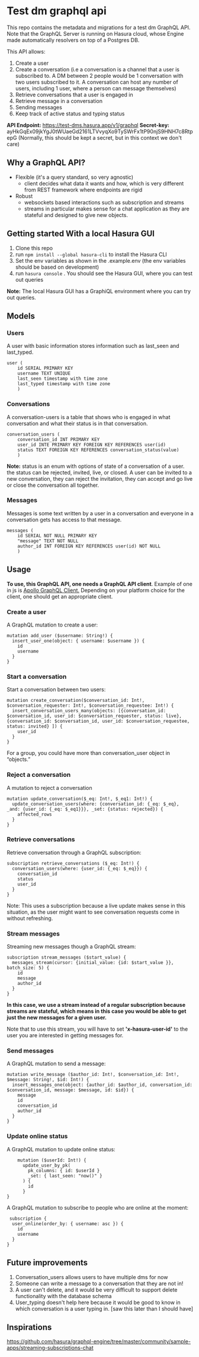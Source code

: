 # Test dm graphql api

This repo contains the metadata and migrations for a test dm GraphQL API.  Note that the GraphQL Server is running on Hasura cloud, whose Engine made automatically resolvers on top of a Postgres DB. 

This API allows: 

 1. Create a user 
 2. Create a conversation (i.e a conversation is a channel that a user is subscribed to. A DM between 2 people would be 1 conversation with two users subscribed to it. A conversation can host any number of users, including 1 user, where a person can message themselves)
 3. Retrieve conversations that a user is engaged in
 4. Retrieve message in a conversation 
 5. Sending messages
 6. Keep track of active status and typing status

**API Endpoint:** https://test-dms.hasura.app/v1/graphql
**Secret-key:** ayHkGqEx09jkYgJ0tWUaeGd2161LTVvyqXo9TySWrFx1tP90njS9HNH7c8RtpepG (Normally, this should be kept a secret, but in this context we don't care)


## Why a GraphQL API? 

 - Flexible (it's a query standard, so very agnostic)
	 -  client decides what data it wants and how, which is very different from REST framework where endpoints are rigid
 - Robust
	 -  websockets based interactions such as subscription and streams
	 - streams in particular makes sense for a chat application as they are stateful and designed to give new objects. 
	

## Getting started With a local Hasura GUI

1. Clone this repo 
2. run `npm install --global hasura-cli` to install the Hasura CLI
3. Set the env variables as shown in the .example.env (the env variables should be based on development) 
4. run `hasura console` .  You should see the Hasura GUI, where you can test out queries

**Note:** The local Hasura GUI has a GraphiQL environment where you can try out queries.

##  Models 

### Users

A user with basic information stores information such as last_seen and last_typed. 

    user (
	    id SERIAL PRIMARY KEY
	    username TEXT UNIQUE
	    last_seen timestamp with time zone
	    last_typed timestamp with time zone
	    )
     
### Conversations
A conversation-users is a table that shows who is engaged in what conversation and what their status is in that conversation. 

    conversation_users (
	    conversation_id INT PRIMARY KEY
	    user_id INTE PRIMARY KEY FOREIGN KEY REFERENCES user(id)
	    status TEXT FOREIGN KEY REFERENCES conversation_status(value) 
	    )

**Note:** status is an enum with options of state of a conversation of a user. the status can be rejected, invited, live, or closed. A user can be invited to a new conversation, they can reject the invitation, they can accept and go live or close the conversation all together. 

### Messages   

Messages is some text written by a user in a conversation and everyone in a conversation gets has access to that message. 

    messages (
	    id SERIAL NOT NULL PRIMARY KEY
	    "message" TEXT NOT NULL
	    author_id INT FOREIGN KEY REFERENCES user(id) NOT NULL
	    )
## Usage 

**To use, this GraphQL API, one needs a GraphQL API client**. Example of one in js is [Apollo GraphQL Client.](https://www.apollographql.com/docs/react/) Depending on your platform choice for the client, one should get an appropriate client. 

### Create a user 
A GraphQL mutation to create a user:

    mutation add_user ($username: String!) {
      insert_user_one(object: { username: $username }) {
        id
        username
      }
    }

### Start a conversation 
Start a conversation between two users:  

    mutation create_conversation($conversation_id: Int!, $conversation_requester: Int!, $conversation_requestee: Int!) {
      insert_conversation_users_many(objects: [{conversation_id: $conversation_id, user_id: $conversation_requester, status: live},{conversation_id: $conversation_id, user_id: $conversation_requestee, status: invited} ]) {
        user_id
      }
    }

For a group, you could have more than conversation_user object in “objects.”

### Reject a conversation 
A mutation to reject a conversation
	
    mutation update_conversation($_eq: Int!, $_eq1: Int!) {
      update_conversation_users(where: {conversation_id: {_eq: $_eq}, _and: {user_id: {_eq: $_eq1}}}, _set: {status: rejected}) {
        affected_rows
      }
    }

### Retrieve conversations
Retrieve conversation through a GraphQL subscription: 

    subscription retrieve_conversations ($_eq: Int!) {
      conversation_users(where: {user_id: {_eq: $_eq}}) {
        conversation_id
        status
        user_id
      }
    }
Note: This uses a subscription because a live update makes sense in this situation, as the user might want to see conversation requests come in without refreshing.

### Stream messages

Streaming new messages though a GraphQL stream: 

    subscription stream_messages ($start_value) {
      messages_stream(cursor: {initial_value: {id: $start_value }}, batch_size: 5) {
        id
        message
        author_id
      }
    }

**In this case, we use a stream instead of a regular subscription because streams are stateful, which means in this case you would be able to get just the new messages for a given user.** 

Note that to use this stream, you will have to set **'x-hasura-user-id'** to the user  you are interested in getting messages for. 

### Send messages 

A GraphQL mutation to send a message: 

    mutation write_message ($author_id: Int!, $conversation_id: Int!, $message: String!, $id: Int!) {
      insert_messages_one(object: {author_id: $author_id, conversation_id: $conversation_id, message: $message, id: $id}) {
        message
        id
        conversation_id
        author_id
      }
    }

### Update online status

A GraphQL mutation to update online status: 

	    mutation ($userId: Int!) {
	      update_user_by_pk(
	        pk_columns: { id: $userId }
	        _set: { last_seen: "now()" }
	      ) {
	        id
	      }
	}

A GraphQL mutation to subscribe to people who are online at the moment: 

     subscription {
      user_online(order_by: { username: asc }) {
        id
        username
      }
    }

## Future improvements

1. Conversation_users allows users to have multiple dms for now
2. Someone can write a message to a conversation that they are not in!
3. A user can't delete, and it would be very difficult to support delete functionality with the database schema 
4. User_typing doesn't help here because it would be good to know in which conversation is a user typing in. [saw this later than I should have] 


## Inspirations

https://github.com/hasura/graphql-engine/tree/master/community/sample-apps/streaming-subscriptions-chat

